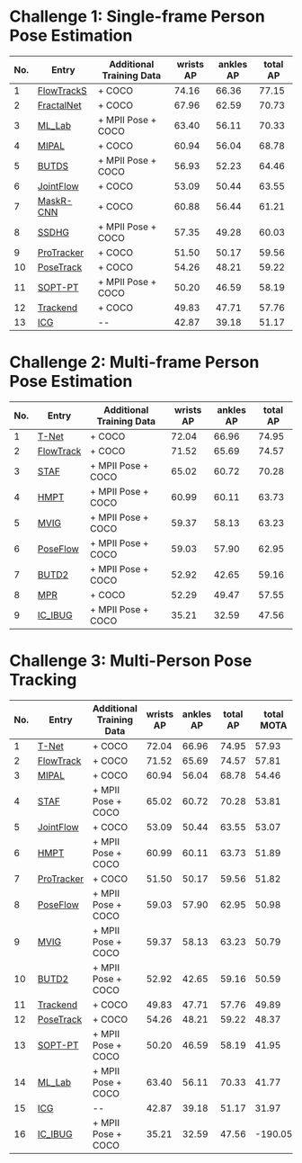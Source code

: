 # Challenge 1: Single-frame Person Pose Estimation

| No.  | Entry                                                        | Additional Training Data | wrists AP | ankles AP | total AP |
| ---- | ------------------------------------------------------------ | ------------------------ | --------- | --------- | -------- |
| 1    | [FlowTrackS](https://posetrack.net/users/view_entry_details.php?entry=FlowTrackS_chl2) | + COCO                   | 74.16     | 66.36     | 77.15    |
| 2    | [FractalNet](https://posetrack.net/users/view_entry_details.php?entry=FractalNet_chl2) | + COCO                   | 67.96     | 62.59     | 70.73    |
| 3    | [ML_Lab](https://posetrack.net/users/view_entry_details.php?entry=ML_Lab_chl2) | + MPII Pose + COCO       | 63.40     | 56.11     | 70.33    |
| 4    | [MIPAL](https://posetrack.net/users/view_entry_details.php?entry=MIPAL_chl2) | + COCO                   | 60.94     | 56.04     | 68.78    |
| 5    | [BUTDS](https://posetrack.net/users/view_entry_details.php?entry=BUTDS_chl2) | + MPII Pose + COCO       | 56.93     | 52.23     | 64.46    |
| 6    | [JointFlow](https://posetrack.net/users/view_entry_details.php?entry=JointFlow_chl2) | + COCO                   | 53.09     | 50.44     | 63.55    |
| 7    | [MaskR-CNN](https://posetrack.net/users/view_entry_details.php?entry=MaskR-CNN_chl2) | + COCO                   | 60.88     | 56.44     | 61.21    |
| 8    | [SSDHG](https://posetrack.net/users/view_entry_details.php?entry=SSDHG_chl2) | + MPII Pose + COCO       | 57.35     | 49.28     | 60.03    |
| 9    | [ProTracker](https://posetrack.net/users/view_entry_details.php?entry=ProTracker_chl2) | + COCO                   | 51.50     | 50.17     | 59.56    |
| 10   | [PoseTrack](https://posetrack.net/users/view_entry_details.php?entry=PoseTrack_chl2) | + COCO                   | 54.26     | 48.21     | 59.22    |
| 11   | [SOPT-PT](https://posetrack.net/users/view_entry_details.php?entry=SOPT-PT_chl2) | + MPII Pose + COCO       | 50.20     | 46.59     | 58.19    |
| 12   | [Trackend](https://posetrack.net/users/view_entry_details.php?entry=Trackend_chl2) | + COCO                   | 49.83     | 47.71     | 57.76    |
| 13   | [ICG](https://posetrack.net/users/view_entry_details.php?entry=ICG_chl2) | --                       | 42.87     | 39.18     | 51.17    |

# Challenge 2: Multi-frame Person Pose Estimation

| No.  | Entry                                                        | Additional Training Data | wrists AP | ankles AP | total AP |
| ---- | ------------------------------------------------------------ | ------------------------ | --------- | --------- | -------- |
| 1    | [T-Net](https://posetrack.net/users/view_entry_details.php?entry=T-Net_chl2) | + COCO                   | 72.04     | 66.96     | 74.95    |
| 2    | [FlowTrack](https://posetrack.net/users/view_entry_details.php?entry=FlowTrack_chl2) | + COCO                   | 71.52     | 65.69     | 74.57    |
| 3    | [STAF](https://posetrack.net/users/view_entry_details.php?entry=STAF_chl2) | + MPII Pose + COCO       | 65.02     | 60.72     | 70.28    |
| 4    | [HMPT](https://posetrack.net/users/view_entry_details.php?entry=HMPT_chl2) | + MPII Pose + COCO       | 60.99     | 60.11     | 63.73    |
| 5    | [MVIG](https://posetrack.net/users/view_entry_details.php?entry=MVIG_chl2) | + MPII Pose + COCO       | 59.37     | 58.13     | 63.23    |
| 6    | [PoseFlow](https://posetrack.net/users/view_entry_details.php?entry=PoseFlow_chl2) | + MPII Pose + COCO       | 59.03     | 57.90     | 62.95    |
| 7    | [BUTD2](https://posetrack.net/users/view_entry_details.php?entry=BUTD2_chl2) | + MPII Pose + COCO       | 52.92     | 42.65     | 59.16    |
| 8    | [MPR](https://posetrack.net/users/view_entry_details.php?entry=MPR_chl2) | + COCO                   | 52.29     | 49.47     | 57.55    |
| 9    | [IC_IBUG](https://posetrack.net/users/view_entry_details.php?entry=IC_IBUG_chl2) | + MPII Pose + COCO       | 35.21     | 32.59     | 47.56    |

# Challenge 3: Multi-Person Pose Tracking

| No.  | Entry                                                        | Additional Training Data | wrists AP | ankles AP | total AP | total MOTA |
| ---- | ------------------------------------------------------------ | ------------------------ | --------- | --------- | -------- | ---------- |
| 1    | [T-Net](https://posetrack.net/users/view_entry_details.php?entry=T-Net_chl2) | + COCO                   | 72.04     | 66.96     | 74.95    | 57.93      |
| 2    | [FlowTrack](https://posetrack.net/users/view_entry_details.php?entry=FlowTrack_chl2) | + COCO                   | 71.52     | 65.69     | 74.57    | 57.81      |
| 3    | [MIPAL](https://posetrack.net/users/view_entry_details.php?entry=MIPAL_chl2) | + COCO                   | 60.94     | 56.04     | 68.78    | 54.46      |
| 4    | [STAF](https://posetrack.net/users/view_entry_details.php?entry=STAF_chl2) | + MPII Pose + COCO       | 65.02     | 60.72     | 70.28    | 53.81      |
| 5    | [JointFlow](https://posetrack.net/users/view_entry_details.php?entry=JointFlow_chl2) | + COCO                   | 53.09     | 50.44     | 63.55    | 53.07      |
| 6    | [HMPT](https://posetrack.net/users/view_entry_details.php?entry=HMPT_chl2) | + MPII Pose + COCO       | 60.99     | 60.11     | 63.73    | 51.89      |
| 7    | [ProTracker](https://posetrack.net/users/view_entry_details.php?entry=ProTracker_chl2) | + COCO                   | 51.50     | 50.17     | 59.56    | 51.82      |
| 8    | [PoseFlow](https://posetrack.net/users/view_entry_details.php?entry=PoseFlow_chl2) | + MPII Pose + COCO       | 59.03     | 57.90     | 62.95    | 50.98      |
| 9    | [MVIG](https://posetrack.net/users/view_entry_details.php?entry=MVIG_chl2) | + MPII Pose + COCO       | 59.37     | 58.13     | 63.23    | 50.79      |
| 10   | [BUTD2](https://posetrack.net/users/view_entry_details.php?entry=BUTD2_chl2) | + MPII Pose + COCO       | 52.92     | 42.65     | 59.16    | 50.59      |
| 11   | [Trackend](https://posetrack.net/users/view_entry_details.php?entry=Trackend_chl2) | + COCO                   | 49.83     | 47.71     | 57.76    | 49.89      |
| 12   | [PoseTrack](https://posetrack.net/users/view_entry_details.php?entry=PoseTrack_chl2) | + COCO                   | 54.26     | 48.21     | 59.22    | 48.37      |
| 13   | [SOPT-PT](https://posetrack.net/users/view_entry_details.php?entry=SOPT-PT_chl2) | + MPII Pose + COCO       | 50.20     | 46.59     | 58.19    | 41.95      |
| 14   | [ML_Lab](https://posetrack.net/users/view_entry_details.php?entry=ML_Lab_chl2) | + MPII Pose + COCO       | 63.40     | 56.11     | 70.33    | 41.77      |
| 15   | [ICG](https://posetrack.net/users/view_entry_details.php?entry=ICG_chl2) | --                       | 42.87     | 39.18     | 51.17    | 31.97      |
| 16   | [IC_IBUG](https://posetrack.net/users/view_entry_details.php?entry=IC_IBUG_chl2) | + MPII Pose + COCO       | 35.21     | 32.59     | 47.56    | -190.05    |